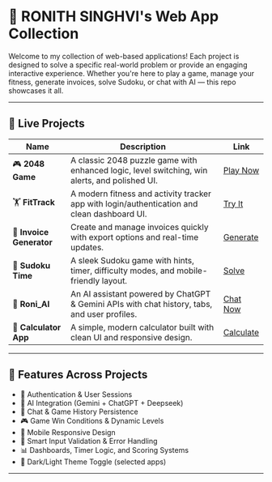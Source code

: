 # 🧠 RONITH SINGHVI's Web App Collection

Welcome to my collection of web-based applications! Each project is designed to solve a specific real-world problem or provide an engaging interactive experience. Whether you're here to play a game, manage your fitness, generate invoices, solve Sudoku, or chat with AI — this repo showcases it all.

---

## 🔗 Live Projects

| Name        | Description                                                 | Link                                                                 |
|-------------|-------------------------------------------------------------|----------------------------------------------------------------------|
| 🎮 **2048 Game**   | A classic 2048 puzzle game with enhanced logic, level switching, win alerts, and polished UI.              | [Play Now](https://2048-game-ronisinghvis.on.drv.tw/www.2048game.com/2048_game.html) |
| 🏋️ **FitTrack**    | A modern fitness and activity tracker app with login/authentication and clean dashboard UI.                | [Try It](https://fit-track-roni.lovable.app/auth)                   |
| 📄 **Invoice Generator** | Create and manage invoices quickly with export options and real-time updates.                        | [Generate](https://invoice-roni.lovable.app/)                       |
| 🧩 **Sudoku Time** | A sleek Sudoku game with hints, timer, difficulty modes, and mobile-friendly layout.                        | [Solve](https://sudoku-time.lovable.app/)                           |
| 🤖 **Roni_AI**     | An AI assistant powered by ChatGPT & Gemini APIs with chat history, tabs, and user profiles.                | [Chat Now](https://jovial-fudge-6f0295.netlify.app/)                |
🧮 **Calculator App**     | A simple, modern calculator built with clean UI and responsive design.                            | [Calculate](https://classy-lollipop-08dec4.netlify.app/)

---

## 🚀 Features Across Projects

- 🔐 Authentication & User Sessions  
- 💬 AI Integration (Gemini + ChatGPT + Deepseek)  
- 💾 Chat & Game History Persistence  
- 🎮 Game Win Conditions & Dynamic Levels  
- 📱 Mobile Responsive Design  
- 🧠 Smart Input Validation & Error Handling  
- 📊 Dashboards, Timer Logic, and Scoring Systems  
- 🎨 Dark/Light Theme Toggle (selected apps)

---
